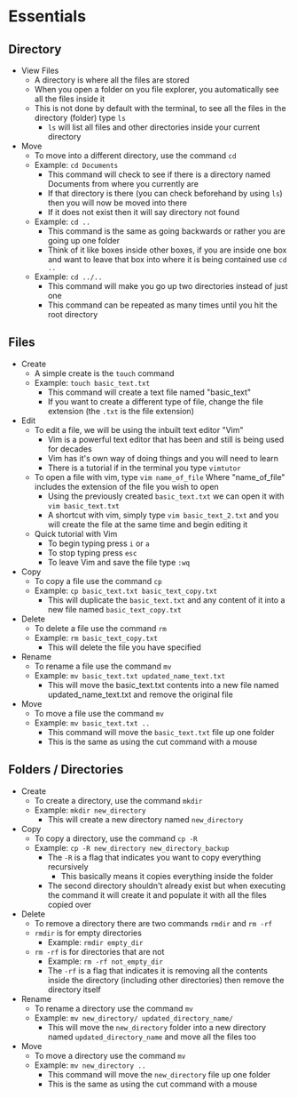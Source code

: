 # Essentials

## Directory

- View Files
    - A directory is where all the files are stored
    - When you open a folder on you file explorer, you automatically see all the files inside it
    - This is not done by default with the terminal, to see all the files in the directory (folder) type `ls`
        - `ls` will list all files and other directories inside your current directory
- Move
    - To move into a different directory, use the command `cd`
    - Example: `cd Documents`
        - This command will check to see if there is a directory named Documents from where you currently are
        - If that directory is there (you can check beforehand by using `ls`) then you will now be moved into there
        - If it does not exist then it will say directory not found
    - Example: `cd ..`
        - This command is the same as going backwards or rather you are going up one folder
        - Think of it like boxes inside other boxes, if you are inside one box and want to leave that box into where it is being contained use `cd ..`
    - Example: `cd ../..`
        - This command will make you go up two directories instead of just one
        - This command can be repeated as many times until you hit the root directory

## Files

- Create
    - A simple create is the `touch` command
    - Example: `touch basic_text.txt`
        - This command will create a text file named "basic_text"
        - If you want to create a different type of file, change the file extension (the `.txt` is the file extension)
- Edit
    - To edit a file, we will be using the inbuilt text editor "Vim"
        - Vim is a powerful text editor that has been and still is being used for decades
        - Vim has it's own way of doing things and you will need to learn
        - There is a tutorial if in the terminal you type `vimtutor`
    - To open a file with vim, type `vim name_of_file` Where "name_of_file" includes the extension of the file you wish to open
        - Using the previously created `basic_text.txt` we can open it with `vim basic_text.txt`
        - A shortcut with vim, simply type `vim basic_text_2.txt` and you will create the file at the same time and begin editing it
    - Quick tutorial with Vim
        - To begin typing press `i` or `a`
        - To stop typing press `esc`
        - To leave Vim and save the file type `:wq`
- Copy
    - To copy a file use the command `cp`
    - Example: `cp basic_text.txt basic_text_copy.txt`
        - This will duplicate the `basic_text.txt` and any content of it into a new file named `basic_text_copy.txt`
- Delete
    - To delete a file use the command `rm`
    - Example: `rm basic_text_copy.txt`
        - This will delete the file you have specified
- Rename
    - To rename a file use the command `mv`
    - Example: `mv basic_text.txt updated_name_text.txt`
        - This will move the basic_text.txt contents into a new file named updated_name_text.txt and remove the original file
- Move
    - To move a file use the command `mv`
    - Example: `mv basic_text.txt ..` 
        - This command will move the `basic_text.txt` file up one folder
        - This is the same as using the cut command with a mouse

## Folders / Directories

- Create
    - To create a directory, use the command `mkdir`
    - Example: `mkdir new_directory`
        - This will create a new directory named `new_directory`
- Copy
    - To copy a directory, use the command `cp -R`
    - Example: `cp -R new_directory new_directory_backup`
        - The `-R` is a flag that indicates you want to copy everything recursively
            - This basically means it copies everything inside the folder
        - The second directory shouldn't already exist but when executing the command it will create it and populate it with all the files copied over
- Delete
    - To remove a directory there are two commands `rmdir` and `rm -rf`
    - `rmdir` is for empty directories
        - Example: `rmdir empty_dir`
    - `rm -rf` is for directories that are not
        - Example: `rm -rf not_empty_dir`
        - The `-rf` is a flag that indicates it is removing all the contents inside the directory (including other directories) then remove the directory itself
- Rename
    - To rename a directory use the command `mv`
    - Example: `mv new_directory/ updated_directory_name/`
        - This will move the `new_directory` folder into a new directory named `updated_directory_name` and move all the files too
- Move
    - To move a directory use the command `mv`
    - Example: `mv new_directory ..` 
        - This command will move the `new_directory` file up one folder
        - This is the same as using the cut command with a mouse